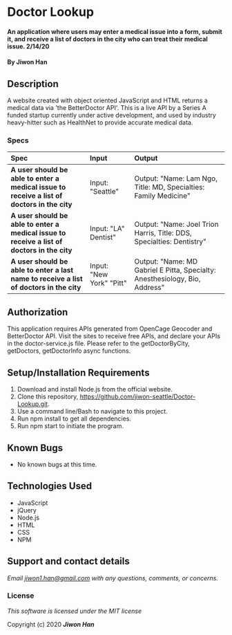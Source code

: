 # Doctor Lookup

#### An application where users may enter a medical issue into a form, submit it, and receive a list of doctors in the city who can treat their medical issue. 2/14/20

#### By **Jiwon Han**

## Description

A website created with object oriented JavaScript and HTML returns a medical data via 'the BetterDoctor API'. This is a live API by a Series A funded startup currently under active development, and used by industry heavy-hitter such as HealthNet to provide accurate medical data.

### Specs
| Spec | Input | Output |
| :-------------     | :------------- | :------------- |
| **A user should be able to enter a medical issue to receive a list of doctors in the city** | Input: "Seattle" | Output: "Name: Lam Ngo, Title: MD, Specialties: Family Medicine" |
| **A user should be able to enter a medical issue to receive a list of doctors in the city** | Input: "LA" Dentist"  | Output: "Name: Joel Trion Harris, Title: DDS, Specialties: Dentistry" |
| **A user should be able to enter a last name to receive a list of doctors in the city** | Input: "New York" "Pitt"  | Output: "Name: MD Gabriel E Pitta, Specialty: Anesthesiology, Bio, Address" |

## Authorization
This application requires APIs generated from OpenCage Geocoder and BetterDoctor API.
Visit the sites to receive free APIs, and declare your APIs in the doctor-service.js file.
Please refer to the getDoctorByCity, getDoctors, getDoctorInfo async functions. 

## Setup/Installation Requirements
1. Download and install Node.js from the official website.
2. Clone this repository, https://github.com/jiwon-seattle/Doctor-Lookup.git.
3. Use a command line/Bash to navigate to this project.
4. Run npm install to get all dependencies.
5. Run npm start to initiate the program.

## Known Bugs
* No known bugs at this time.

## Technologies Used
* JavaScript
* jQuery
* Node.js
* HTML
* CSS
* NPM

## Support and contact details

_Email jiwon1.han@gmail.com with any questions, comments, or concerns._

### License

*This software is licensed under the MIT license*

Copyright (c) 2020 **_Jiwon Han_**
